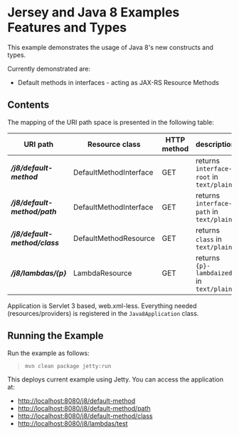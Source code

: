 [//]: # " Copyright (c) 2015, 2018 Oracle and/or its affiliates. All rights reserved. "
[//]: # " "
[//]: # " This program and the accompanying materials are made available under the "
[//]: # " terms of the Eclipse Distribution License v. 1.0, which is available at "
[//]: # " http://www.eclipse.org/org/documents/edl-v10.php. "
[//]: # " "
[//]: # " SPDX-License-Identifier: BSD-3-Clause "

Jersey and Java 8 Examples Features and Types
=============================================

This example demonstrates the usage of Java 8's new constructs and types.

Currently demonstrated are:

-   Default methods in interfaces - acting as JAX-RS Resource Methods

Contents
--------

The mapping of the URI path space is presented in the following table:

URI path                         | Resource class           | HTTP method   | description
-------------------------------- | ------------------------ | ------------- | ------------------------------------------
**_/j8/default-method_**         | DefaultMethodInterface   | GET           | returns `interface-root` in `text/plain`
**_/j8/default-method/path_**    | DefaultMethodInterface   | GET           | returns `interface-path` in `text/plain`
**_/j8/default-method/class_**   | DefaultMethodResource    | GET           | returns `class` in `text/plain`
**_/j8/lambdas/{p}_**            | LambdaResource           | GET           | returns `{p}-lambdaized` in `text/plain`

Application is Servlet 3 based, web.xml-less. Everything needed
(resources/providers) is registered in the `Java8Application` class.

Running the Example
-------------------

Run the example as follows:

>     mvn clean package jetty:run

This deploys current example using Jetty. You can access the application at:

-   <http://localhost:8080/j8/default-method>
-   <http://localhost:8080/j8/default-method/path>
-   <http://localhost:8080/j8/default-method/class>
-   <http://localhost:8080/j8/lambdas/test>

